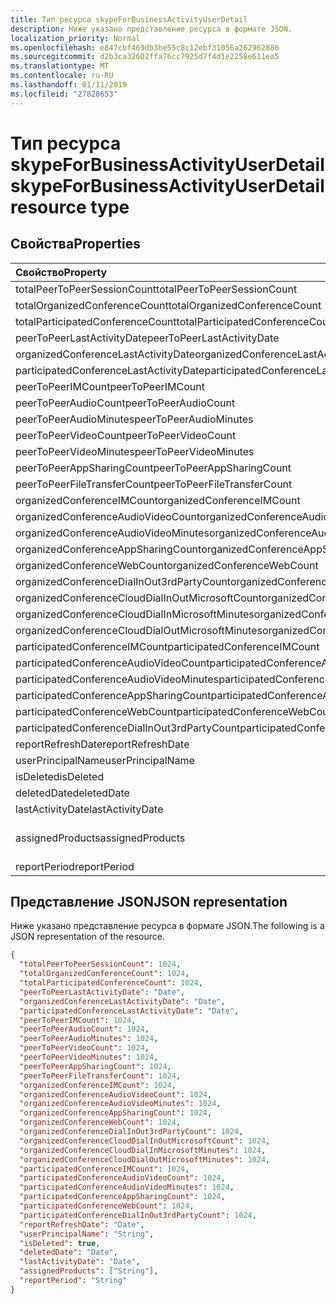 ```yaml
---
title: Тип ресурса skypeForBusinessActivityUserDetail
description: Ниже указано представление ресурса в формате JSON.
localization_priority: Normal
ms.openlocfilehash: e847cbf469db3be55c8c12ebf31056a262962886
ms.sourcegitcommit: d2b3ca32602ffa76cc7925d7f4d1e2258e611ea5
ms.translationtype: MT
ms.contentlocale: ru-RU
ms.lasthandoff: 01/11/2019
ms.locfileid: "27828653"
---
```

# <a name="skypeforbusinessactivityuserdetail-resource-type"></a><span data-ttu-id="fa809-103">Тип ресурса skypeForBusinessActivityUserDetail</span><span class="sxs-lookup"><span data-stu-id="fa809-103">skypeForBusinessActivityUserDetail resource type</span></span>

## <a name="properties"></a><span data-ttu-id="fa809-104">Свойства</span><span class="sxs-lookup"><span data-stu-id="fa809-104">Properties</span></span>

| <span data-ttu-id="fa809-105">Свойство</span><span class="sxs-lookup"><span data-stu-id="fa809-105">Property</span></span>                                 | <span data-ttu-id="fa809-106">Тип</span><span class="sxs-lookup"><span data-stu-id="fa809-106">Type</span></span>              |
| :--------------------------------------- | :---------------- |
| <span data-ttu-id="fa809-107">totalPeerToPeerSessionCount</span><span class="sxs-lookup"><span data-stu-id="fa809-107">totalPeerToPeerSessionCount</span></span>              | <span data-ttu-id="fa809-108">Int64</span><span class="sxs-lookup"><span data-stu-id="fa809-108">Int64</span></span>             |
| <span data-ttu-id="fa809-109">totalOrganizedConferenceCount</span><span class="sxs-lookup"><span data-stu-id="fa809-109">totalOrganizedConferenceCount</span></span>            | <span data-ttu-id="fa809-110">Int64</span><span class="sxs-lookup"><span data-stu-id="fa809-110">Int64</span></span>             |
| <span data-ttu-id="fa809-111">totalParticipatedConferenceCount</span><span class="sxs-lookup"><span data-stu-id="fa809-111">totalParticipatedConferenceCount</span></span>         | <span data-ttu-id="fa809-112">Int64</span><span class="sxs-lookup"><span data-stu-id="fa809-112">Int64</span></span>             |
| <span data-ttu-id="fa809-113">peerToPeerLastActivityDate</span><span class="sxs-lookup"><span data-stu-id="fa809-113">peerToPeerLastActivityDate</span></span>               | <span data-ttu-id="fa809-114">Date</span><span class="sxs-lookup"><span data-stu-id="fa809-114">Date</span></span>              |
| <span data-ttu-id="fa809-115">organizedConferenceLastActivityDate</span><span class="sxs-lookup"><span data-stu-id="fa809-115">organizedConferenceLastActivityDate</span></span>      | <span data-ttu-id="fa809-116">Date</span><span class="sxs-lookup"><span data-stu-id="fa809-116">Date</span></span>              |
| <span data-ttu-id="fa809-117">participatedConferenceLastActivityDate</span><span class="sxs-lookup"><span data-stu-id="fa809-117">participatedConferenceLastActivityDate</span></span>   | <span data-ttu-id="fa809-118">Date</span><span class="sxs-lookup"><span data-stu-id="fa809-118">Date</span></span>              |
| <span data-ttu-id="fa809-119">peerToPeerIMCount</span><span class="sxs-lookup"><span data-stu-id="fa809-119">peerToPeerIMCount</span></span>                        | <span data-ttu-id="fa809-120">Int64</span><span class="sxs-lookup"><span data-stu-id="fa809-120">Int64</span></span>             |
| <span data-ttu-id="fa809-121">peerToPeerAudioCount</span><span class="sxs-lookup"><span data-stu-id="fa809-121">peerToPeerAudioCount</span></span>                     | <span data-ttu-id="fa809-122">Int64</span><span class="sxs-lookup"><span data-stu-id="fa809-122">Int64</span></span>             |
| <span data-ttu-id="fa809-123">peerToPeerAudioMinutes</span><span class="sxs-lookup"><span data-stu-id="fa809-123">peerToPeerAudioMinutes</span></span>                   | <span data-ttu-id="fa809-124">Int64</span><span class="sxs-lookup"><span data-stu-id="fa809-124">Int64</span></span>             |
| <span data-ttu-id="fa809-125">peerToPeerVideoCount</span><span class="sxs-lookup"><span data-stu-id="fa809-125">peerToPeerVideoCount</span></span>                     | <span data-ttu-id="fa809-126">Int64</span><span class="sxs-lookup"><span data-stu-id="fa809-126">Int64</span></span>             |
| <span data-ttu-id="fa809-127">peerToPeerVideoMinutes</span><span class="sxs-lookup"><span data-stu-id="fa809-127">peerToPeerVideoMinutes</span></span>                   | <span data-ttu-id="fa809-128">Int64</span><span class="sxs-lookup"><span data-stu-id="fa809-128">Int64</span></span>             |
| <span data-ttu-id="fa809-129">peerToPeerAppSharingCount</span><span class="sxs-lookup"><span data-stu-id="fa809-129">peerToPeerAppSharingCount</span></span>                | <span data-ttu-id="fa809-130">Int64</span><span class="sxs-lookup"><span data-stu-id="fa809-130">Int64</span></span>             |
| <span data-ttu-id="fa809-131">peerToPeerFileTransferCount</span><span class="sxs-lookup"><span data-stu-id="fa809-131">peerToPeerFileTransferCount</span></span>              | <span data-ttu-id="fa809-132">Int64</span><span class="sxs-lookup"><span data-stu-id="fa809-132">Int64</span></span>             |
| <span data-ttu-id="fa809-133">organizedConferenceIMCount</span><span class="sxs-lookup"><span data-stu-id="fa809-133">organizedConferenceIMCount</span></span>               | <span data-ttu-id="fa809-134">Int64</span><span class="sxs-lookup"><span data-stu-id="fa809-134">Int64</span></span>             |
| <span data-ttu-id="fa809-135">organizedConferenceAudioVideoCount</span><span class="sxs-lookup"><span data-stu-id="fa809-135">organizedConferenceAudioVideoCount</span></span>       | <span data-ttu-id="fa809-136">Int64</span><span class="sxs-lookup"><span data-stu-id="fa809-136">Int64</span></span>             |
| <span data-ttu-id="fa809-137">organizedConferenceAudioVideoMinutes</span><span class="sxs-lookup"><span data-stu-id="fa809-137">organizedConferenceAudioVideoMinutes</span></span>     | <span data-ttu-id="fa809-138">Int64</span><span class="sxs-lookup"><span data-stu-id="fa809-138">Int64</span></span>             |
| <span data-ttu-id="fa809-139">organizedConferenceAppSharingCount</span><span class="sxs-lookup"><span data-stu-id="fa809-139">organizedConferenceAppSharingCount</span></span>       | <span data-ttu-id="fa809-140">Int64</span><span class="sxs-lookup"><span data-stu-id="fa809-140">Int64</span></span>             |
| <span data-ttu-id="fa809-141">organizedConferenceWebCount</span><span class="sxs-lookup"><span data-stu-id="fa809-141">organizedConferenceWebCount</span></span>              | <span data-ttu-id="fa809-142">Int64</span><span class="sxs-lookup"><span data-stu-id="fa809-142">Int64</span></span>             |
| <span data-ttu-id="fa809-143">organizedConferenceDialInOut3rdPartyCount</span><span class="sxs-lookup"><span data-stu-id="fa809-143">organizedConferenceDialInOut3rdPartyCount</span></span> | <span data-ttu-id="fa809-144">Int64</span><span class="sxs-lookup"><span data-stu-id="fa809-144">Int64</span></span>             |
| <span data-ttu-id="fa809-145">organizedConferenceCloudDialInOutMicrosoftCount</span><span class="sxs-lookup"><span data-stu-id="fa809-145">organizedConferenceCloudDialInOutMicrosoftCount</span></span> | <span data-ttu-id="fa809-146">Int64</span><span class="sxs-lookup"><span data-stu-id="fa809-146">Int64</span></span>             |
| <span data-ttu-id="fa809-147">organizedConferenceCloudDialInMicrosoftMinutes</span><span class="sxs-lookup"><span data-stu-id="fa809-147">organizedConferenceCloudDialInMicrosoftMinutes</span></span> | <span data-ttu-id="fa809-148">Int64</span><span class="sxs-lookup"><span data-stu-id="fa809-148">Int64</span></span>             |
| <span data-ttu-id="fa809-149">organizedConferenceCloudDialOutMicrosoftMinutes</span><span class="sxs-lookup"><span data-stu-id="fa809-149">organizedConferenceCloudDialOutMicrosoftMinutes</span></span> | <span data-ttu-id="fa809-150">Int64</span><span class="sxs-lookup"><span data-stu-id="fa809-150">Int64</span></span>             |
| <span data-ttu-id="fa809-151">participatedConferenceIMCount</span><span class="sxs-lookup"><span data-stu-id="fa809-151">participatedConferenceIMCount</span></span>           | <span data-ttu-id="fa809-152">Int64</span><span class="sxs-lookup"><span data-stu-id="fa809-152">Int64</span></span>             |
| <span data-ttu-id="fa809-153">participatedConferenceAudioVideoCount</span><span class="sxs-lookup"><span data-stu-id="fa809-153">participatedConferenceAudioVideoCount</span></span>   | <span data-ttu-id="fa809-154">Int64</span><span class="sxs-lookup"><span data-stu-id="fa809-154">Int64</span></span>             |
| <span data-ttu-id="fa809-155">participatedConferenceAudioVideoMinutes</span><span class="sxs-lookup"><span data-stu-id="fa809-155">participatedConferenceAudioVideoMinutes</span></span> | <span data-ttu-id="fa809-156">Int64</span><span class="sxs-lookup"><span data-stu-id="fa809-156">Int64</span></span>             |
| <span data-ttu-id="fa809-157">participatedConferenceAppSharingCount</span><span class="sxs-lookup"><span data-stu-id="fa809-157">participatedConferenceAppSharingCount</span></span>   | <span data-ttu-id="fa809-158">Int64</span><span class="sxs-lookup"><span data-stu-id="fa809-158">Int64</span></span>             |
| <span data-ttu-id="fa809-159">participatedConferenceWebCount</span><span class="sxs-lookup"><span data-stu-id="fa809-159">participatedConferenceWebCount</span></span>          | <span data-ttu-id="fa809-160">Int64</span><span class="sxs-lookup"><span data-stu-id="fa809-160">Int64</span></span>             |
| <span data-ttu-id="fa809-161">participatedConferenceDialInOut3rdPartyCount</span><span class="sxs-lookup"><span data-stu-id="fa809-161">participatedConferenceDialInOut3rdPartyCount</span></span> | <span data-ttu-id="fa809-162">Int64</span><span class="sxs-lookup"><span data-stu-id="fa809-162">Int64</span></span>             |
| <span data-ttu-id="fa809-163">reportRefreshDate</span><span class="sxs-lookup"><span data-stu-id="fa809-163">reportRefreshDate</span></span>                        | <span data-ttu-id="fa809-164">Date</span><span class="sxs-lookup"><span data-stu-id="fa809-164">Date</span></span>              |
| <span data-ttu-id="fa809-165">userPrincipalName</span><span class="sxs-lookup"><span data-stu-id="fa809-165">userPrincipalName</span></span>                        | <span data-ttu-id="fa809-166">Строка</span><span class="sxs-lookup"><span data-stu-id="fa809-166">String</span></span>            |
| <span data-ttu-id="fa809-167">isDeleted</span><span class="sxs-lookup"><span data-stu-id="fa809-167">isDeleted</span></span>                                | <span data-ttu-id="fa809-168">Логический</span><span class="sxs-lookup"><span data-stu-id="fa809-168">Boolean</span></span>           |
| <span data-ttu-id="fa809-169">deletedDate</span><span class="sxs-lookup"><span data-stu-id="fa809-169">deletedDate</span></span>                              | <span data-ttu-id="fa809-170">Date</span><span class="sxs-lookup"><span data-stu-id="fa809-170">Date</span></span>              |
| <span data-ttu-id="fa809-171">lastActivityDate</span><span class="sxs-lookup"><span data-stu-id="fa809-171">lastActivityDate</span></span>                         | <span data-ttu-id="fa809-172">Date</span><span class="sxs-lookup"><span data-stu-id="fa809-172">Date</span></span>              |
| <span data-ttu-id="fa809-173">assignedProducts</span><span class="sxs-lookup"><span data-stu-id="fa809-173">assignedProducts</span></span>                         | <span data-ttu-id="fa809-174">Коллекция String</span><span class="sxs-lookup"><span data-stu-id="fa809-174">String collection</span></span> |
| <span data-ttu-id="fa809-175">reportPeriod</span><span class="sxs-lookup"><span data-stu-id="fa809-175">reportPeriod</span></span>                             | <span data-ttu-id="fa809-176">String</span><span class="sxs-lookup"><span data-stu-id="fa809-176">String</span></span>            |

## <a name="json-representation"></a><span data-ttu-id="fa809-177">Представление JSON</span><span class="sxs-lookup"><span data-stu-id="fa809-177">JSON representation</span></span>

<span data-ttu-id="fa809-178">Ниже указано представление ресурса в формате JSON.</span><span class="sxs-lookup"><span data-stu-id="fa809-178">The following is a JSON representation of the resource.</span></span>

<!-- {
  "blockType": "resource",
  "@odata.type": "microsoft.graph.skypeForBusinessActivityUserDetail"
} -->

```json
{
  "totalPeerToPeerSessionCount": 1024, 
  "totalOrganizedConferenceCount": 1024, 
  "totalParticipatedConferenceCount": 1024, 
  "peerToPeerLastActivityDate": "Date", 
  "organizedConferenceLastActivityDate": "Date", 
  "participatedConferenceLastActivityDate": "Date", 
  "peerToPeerIMCount": 1024, 
  "peerToPeerAudioCount": 1024, 
  "peerToPeerAudioMinutes": 1024, 
  "peerToPeerVideoCount": 1024, 
  "peerToPeerVideoMinutes": 1024, 
  "peerToPeerAppSharingCount": 1024, 
  "peerToPeerFileTransferCount": 1024, 
  "organizedConferenceIMCount": 1024, 
  "organizedConferenceAudioVideoCount": 1024, 
  "organizedConferenceAudioVideoMinutes": 1024, 
  "organizedConferenceAppSharingCount": 1024, 
  "organizedConferenceWebCount": 1024, 
  "organizedConferenceDialInOut3rdPartyCount": 1024, 
  "organizedConferenceCloudDialInOutMicrosoftCount": 1024, 
  "organizedConferenceCloudDialInMicrosoftMinutes": 1024, 
  "organizedConferenceCloudDialOutMicrosoftMinutes": 1024, 
  "participatedConferenceIMCount": 1024, 
  "participatedConferenceAudioVideoCount": 1024, 
  "participatedConferenceAudioVideoMinutes": 1024, 
  "participatedConferenceAppSharingCount": 1024, 
  "participatedConferenceWebCount": 1024, 
  "participatedConferenceDialInOut3rdPartyCount": 1024, 
  "reportRefreshDate": "Date", 
  "userPrincipalName": "String", 
  "isDeleted": true, 
  "deletedDate": "Date", 
  "lastActivityDate": "Date", 
  "assignedProducts": ["String"], 
  "reportPeriod": "String"
}
```
